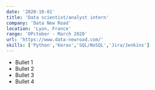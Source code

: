 ```yaml
---
date: '2020-10-01'
title: 'Data scientist/analyst intern'
company: 'Data New Road'
location: 'Lyon, France'
range: 'OPctober - March 2020'
url: 'https://www.data-newroad.com/'
skills: ['Python','Keras','SQL/NoSQL','Jira/Jenkins']
---
```


- Bullet 1
- Bullet 2
- Bullet 3
- Bullet 4
